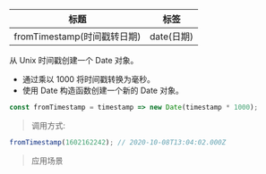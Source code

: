 |  标题   | 标签  |
|  ----  | ----  |
| fromTimestamp(时间戳转日期) | date(日期) |

从 Unix 时间戳创建一个 Date 对象。

* 通过乘以 1000 将时间戳转换为毫秒。
* 使用 Date 构造函数创建一个新的 Date 对象。

```js
const fromTimestamp = timestamp => new Date(timestamp * 1000);
```

> 调用方式:

```js
fromTimestamp(1602162242); // 2020-10-08T13:04:02.000Z
```

> 应用场景

